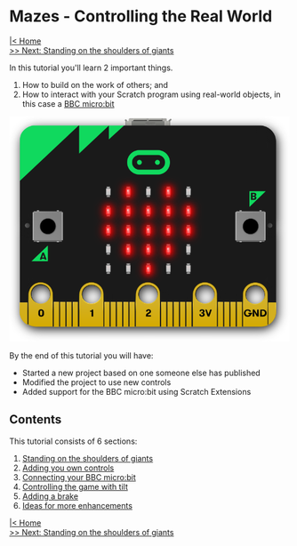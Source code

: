 # Mazes - Controlling the Real World

[|< Home](../README.md)  
[>> Next: Standing on the shoulders of giants](./maze1.md)

In this tutorial you'll learn 2 important things.

1. How to build on the work of others; and
1. How to interact with your Scratch program using real-world objects, in this case a [BBC micro:bit](https://microbit.org/)

![BBC micro:bit](./images/microbit.png)

By the end of this tutorial you will have:

* Started a new project based on one someone else has published
* Modified the project to use new controls
* Added support for the BBC micro:bit using Scratch Extensions

## Contents

This tutorial consists of 6 sections:

1. [Standing on the shoulders of giants](./maze1.md)
2. [Adding you own controls](./maze2.md)
3. [Connecting your BBC micro:bit](./maze3.md)
4. [Controlling the game with tilt](./maze4.md)
5. [Adding a brake](./maze5.md)
6. [Ideas for more enhancements](./maze6.md)

[|< Home](../README.md)  
[>> Next: Standing on the shoulders of giants](./maze1.md)
